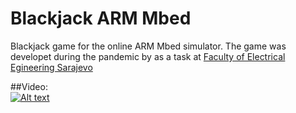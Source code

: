 # Blackjack ARM Mbed 

Blackjack game for the online ARM Mbed simulator. The game was developet during the pandemic by as a task at [Faculty of Electrical Egineering Sarajevo](http://www.etf.unsa.ba/)

##Video: 
<br/>
[![Alt text](https://img.youtube.com/vi/xYjrApLDcSg/0.jpg)](https://www.youtube.com/watch?v=xYjrApLDcSg)
